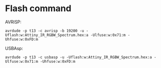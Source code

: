 # Flash command

AVRISP:
```
avrdude -p t13 -c avrisp -b 19200 -u -Uflash:w:Attiny_IR_RGBW_Spectrum.hex:a -Ulfuse:w:0x71:m -Uhfuse:w:0xFD:m
```

USBAsp:
```
avrdude -p t13 -c usbasp -u -Uflash:w:Attiny_IR_RGBW_Spectrum.hex:a -Ulfuse:w:0x71:m -Uhfuse:w:0xFD:m
```
